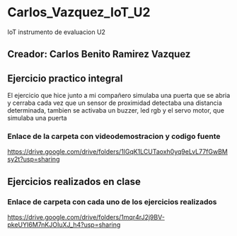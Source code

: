 # Carlos_Vazquez_IoT_U2
IoT instrumento de evaluacion U2

## Creador: Carlos Benito Ramirez Vazquez

## Ejercicio practico integral
El ejercicio que hice junto a mi compañero simulaba una puerta
que se abria y cerraba cada vez que un sensor de proximidad
detectaba una distancia determinada, tambien se activaba
un buzzer, led rgb y el servo motor, que simulaba una puerta
### Enlace de la carpeta con videodemostracion y codigo fuente
https://drive.google.com/drive/folders/1lGqK1LCUTaoxh0yq9eLvL77fGwBMsy2t?usp=sharing

## Ejercicios realizados en clase
### Enlace de carpeta con cada uno de los ejercicios realizados
https://drive.google.com/drive/folders/1mqr4rJ2j9BV-pkeUYI6M7nKJOIuXJ_h4?usp=sharing

